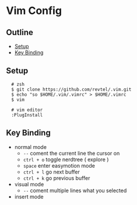 # Vim Config

## Outline

- [Setup](#setup)
- [Key Binding](#key-binding)

## Setup

```
  # zsh
  $ git clone https://github.com/revtel/.vim.git  
  $ echo "so $HOME/.vim/.vimrc" > $HOME/.vimrc
  $ vim
```

```
  # vim editor 
  :PlugInstall
```

## Key Binding

- normal mode
  - `--` coment the current line the cursor on
  - `ctrl + o` toggle nerdtree ( explore )
  - `space` enter easymotion mode
  - `ctrl + l` go next buffer
  - `ctrl + k` go previous buffer
- visual mode
  - `--` coment multiple lines what you selected
- insert mode
